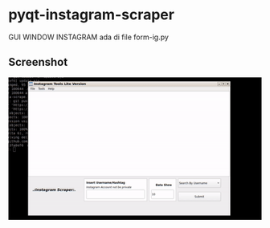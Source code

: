# pyqt-instagram-scraper

GUI WINDOW INSTAGRAM ada di file form-ig.py


## Screenshot
![Demo Animation](./video.gif?raw=true)